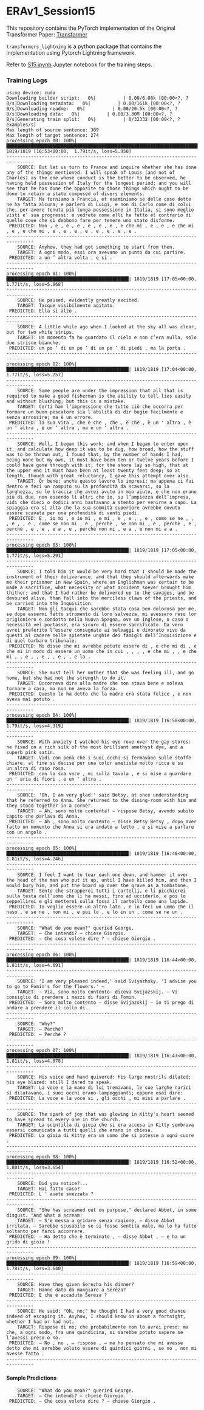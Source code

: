 # ERAv1_Session15

This repository contains the PyTorch implementation of the Original Transformer Paper: [Transformer](https://arxiv.org/pdf/1706.03762.pdf)

```transformers_lightning``` is a python package that contains the implementation using Pytorch Lightning framework.

Refer to [S15.ipynb](/S15.ipynb) Jupyter notebook for the training steps.

### Training Logs

```
using device: cuda
Downloading builder script:   0%|          | 0.00/6.08k [00:00<?, ?B/s]Downloading metadata:   0%|          | 0.00/161k [00:00<?, ?B/s]Downloading readme:   0%|          | 0.00/20.5k [00:00<?, ?B/s]Downloading data:   0%|          | 0.00/3.30M [00:00<?, ?B/s]Generating train split:   0%|          | 0/32332 [00:00<?, ? examples/s]
Max length of source sentence: 309
Max length of target sentence: 274
processing epoch 00: 100%|█████████████████████████████████████████████████████████████████████████████████████████████████████████████████████████████████████████████████████████████████████████████████████████████████████████████| 1819/1819 [16:53<00:00,  1.79it/s, loss=5.950]
--------------------------------------------------------------------------------
    SOURCE: But let us turn to France and inquire whether she has done any of the things mentioned. I will speak of Louis (and not of Charles) as the one whose conduct is the better to be observed, he having held possession of Italy for the longest period; and you will see that he has done the opposite to those things which ought to be done to retain a state composed of divers elements.
    TARGET: Ma torniamo a Francia, et esaminiamo se delle cose dette ne ha fatta alcuna; e parlerò di Luigi, e non di Carlo come di colui che, per avere tenuta più lunga possessione in Italia, si sono meglio visti e’ sua progressi: e vedrete come elli ha fatto el contrario di quelle cose che si debbono fare per tenere uno stato disforme.
 PREDICTED: Non , e , e , e , e , e , e , e che mi , e , e , e che mi , e , e che mi , e , e , e , e , e , e , e , e .
--------------------------------------------------------------------------------
    SOURCE: Anyhow, they had got something to start from then.
    TARGET: A ogni modo, essi ora avevano un punto da cui partire.
 PREDICTED: a un ’ altra volta , e si .
--------------------------------------------------------------------------------
processing epoch 01: 100%|█████████████████████████████████████████████| 1819/1819 [17:05<00:00,  1.77it/s, loss=5.068]
--------------------------------------------------------------------------------
    SOURCE: He paused, evidently greatly excited.
    TARGET: Tacque visibilmente agitato.
 PREDICTED: Ella si alzò .
--------------------------------------------------------------------------------
    SOURCE: A little while ago when I looked at the sky all was clear, but for two white strips.
    TARGET: Un momento fa ho guardato il cielo e non c’era nulla, solo due strisce bianche.
 PREDICTED: un po ’ di un po ’ di un po ’ di piedi , ma la porta .
--------------------------------------------------------------------------------
processing epoch 02: 100%|█████████████████████████████████████████████| 1819/1819 [17:04<00:00,  1.77it/s, loss=5.257]
--------------------------------------------------------------------------------
    SOURCE: Some people are under the impression that all that is required to make a good fisherman is the ability to tell lies easily and without blushing; but this is a mistake.
    TARGET: Certi han l’impressione che tutto ciò che occorra per formare un buon pescatore sia l’abilità di dir bugie facilmente e senza arrossire; ma è un errore.
 PREDICTED: la sua vita , che è che , che , è che , è un ' altra , è un ' altra , è un ’ altra , ma è un ’ altra .
--------------------------------------------------------------------------------
    SOURCE: Well, I began this work; and when I began to enter upon it, and calculate how deep it was to be dug, how broad, how the stuff was to be thrown out, I found that, by the number of hands I had, being none but my own, it must have been ten or twelve years before I could have gone through with it; for the shore lay so high, that at the upper end it must have been at least twenty feet deep; so at length, though with great reluctancy, I gave this attempt over also.
    TARGET: Or bene; anche questo lavoro lo impresi; ma appena ci fui dentro e feci un computo su la profondità da scavarsi, su la larghezza, su le braccia che avrei avuto in mio aiuto, e che non erano più di due, non essendo lì altri che io, su l’ampiezza dell’impresa, vidi che dieci o dodici anni bastavano a stento per venirne a capo. La spiaggia era sì alta che la sua sommità superiore avrebbe dovuto essere scavata per una profondità di venti piedi.
 PREDICTED: E , io mi , e io mi , e mi , e , e , , e , come se ne , , , e , , e , come se non mi , e , perchè , se non mi , e , perchè , e , perchè , e , e , e a , e , perchè non mi , e a , e non mi a a .
--------------------------------------------------------------------------------
processing epoch 03: 100%|█████████████████████████████████████████████| 1819/1819 [17:05<00:00,  1.77it/s, loss=5.291]
--------------------------------------------------------------------------------
    SOURCE: I told him it would be very hard that I should be made the instrument of their deliverance, and that they should afterwards make me their prisoner in New Spain, where an Englishman was certain to be made a sacrifice, what necessity or what accident soever brought him thither; and that I had rather be delivered up to the savages, and be devoured alive, than fall into the merciless claws of the priests, and be carried into the Inquisition.
    TARGET: Non gli tacqui che sarebbe stata cosa ben dolorosa per me, se dopo essermi fatto stromento di loro salvezza, mi avessero reso lor prigioniero e condotto nella Nuova Spagna, ove un Inglese, o caso o necessità vel portasse, era sicuro di essere sacrificato. Da vero avrei preferito l’essere consegnato ai selvaggi e divorato vivo da questi al cadere nelle spietate unghie dei famigli dell’Inquisizione e di quel barbaro tribunale.
 PREDICTED: Mi disse che mi avrebbe potuto essere di , e che mi di , e che mi in modo di essere un uomo che in cui , , , , e che mi , , e che mi , , e , , e , , e , , e la .
--------------------------------------------------------------------------------
    SOURCE: She must tell her mother that she was feeling ill, and go home, but she had not the strength to do it.
    TARGET: Occorreva dire alla madre che non stava bene e voleva tornare a casa, ma non ne aveva la forza.
 PREDICTED: Questo lo ha detto che la madre era stata felice , e non aveva mai potuto .
--------------------------------------------------------------------------------
processing epoch 04: 100%|█████████████████████████████████████████████| 1819/1819 [16:58<00:00,  1.79it/s, loss=4.319]
--------------------------------------------------------------------------------
    SOURCE: With anxiety I watched his eye rove over the gay stores: he fixed on a rich silk of the most brilliant amethyst dye, and a superb pink satin.
    TARGET: Vidi con pena che i suoi occhi si fermavano sulle stoffe chiare, al fine si decise per una color ametista molto ricca e su un'altra di raso rosa.
 PREDICTED: con la sua voce , mi sulla tavola , e si mise a guardare un ' aria di fiori , e un ' altra .
--------------------------------------------------------------------------------
    SOURCE: 'Oh, I am very glad!' said Betsy, at once understanding that he referred to Anna. She returned to the dining-room with him and they stood together in a corner.
    TARGET: — Ah, sono molto contenta! — rispose Betsy, avendo subito capito che parlava di Anna.
 PREDICTED: — Ah , sono molto contento — disse Betsy Betsy , dopo aver fatto un momento che Anna si era andato a letto , e si mise a parlare con un angolo .
--------------------------------------------------------------------------------
processing epoch 05: 100%|█████████████████████████████████████████████| 1819/1819 [16:46<00:00,  1.81it/s, loss=4.246]
--------------------------------------------------------------------------------
    SOURCE: I feel I want to tear each one down, and hammer it over the head of the man who put it up, until I have killed him, and then I would bury him, and put the board up over the grave as a tombstone.
    TARGET: Sento che strapperei tutti i cartelli, e li picchierei sulla testa dell’uomo che li ha messi, fino ad ucciderlo, e poi lo seppellirei e gli metterei sulla fossa il cartello come una lapide.
 PREDICTED: Io voglio essere un altro lato , e lo feci un uomo che il naso , e se ne , non mi , e poi lo , e lo in un , come se ne un .
--------------------------------------------------------------------------------
    SOURCE: "What do you mean?" queried George.
    TARGET: — Che intendi? — chiese Giorgio.
 PREDICTED: — Che cosa volete dire ? — chiese Giorgio .
--------------------------------------------------------------------------------
processing epoch 06: 100%|█████████████████████████████████████████████| 1819/1819 [16:44<00:00,  1.81it/s, loss=4.691]
--------------------------------------------------------------------------------
    SOURCE: 'I am very pleased indeed,' said Sviyazhsky, 'I advise you to go to Fomin's for the flowers.' –
    TARGET: — Via, sono molto contento— diceva Svijazskij. — Vi consiglio di prendere i mazzi di fiori di Fomin.
 PREDICTED: — Sono molto contento — disse Svijazskij — io ti prego di andare a prendere il collo di .
--------------------------------------------------------------------------------
    SOURCE: "Why?"
    TARGET: — Perché?
 PREDICTED: — Perché ?
--------------------------------------------------------------------------------
processing epoch 07: 100%|█████████████████████████████████████████████| 1819/1819 [16:43<00:00,  1.81it/s, loss=4.078]
--------------------------------------------------------------------------------
    SOURCE: His voice and hand quivered: his large nostrils dilated; his eye blazed: still I dared to speak.
    TARGET: La voce e la mano di lui tremavano, le sue larghe narici si dilatavano, i suoi occhi erano lampeggianti; eppure osai dire:
 PREDICTED: La voce e la voce si , gli occhi , mi misi a parlare .
--------------------------------------------------------------------------------
    SOURCE: The spark of joy that was glowing in Kitty's heart seemed to have spread to every one in the church.
    TARGET: La scintilla di gioia che si era accesa in Kitty sembrava essersi comunicata a tutti quelli che erano in chiesa.
 PREDICTED: La gioia di Kitty era un uomo che si potesse a ogni cuore .
--------------------------------------------------------------------------------
processing epoch 08: 100%|█████████████████████████████████████████████| 1819/1819 [16:52<00:00,  1.80it/s, loss=3.654]
--------------------------------------------------------------------------------
    SOURCE: Did you notice?...
    TARGET: Hai fatto caso?
 PREDICTED: L ’ avete svezzata ?
--------------------------------------------------------------------------------
    SOURCE: "She has screamed out on purpose," declared Abbot, in some disgust. "And what a scream!
    TARGET: — S'è messa a gridare senza ragione, — disse Abbot irritata. — Sarebbe scusabile se si fosse sentita male, ma lo ha fatto soltanto per farci accorrere.
 PREDICTED: — Ha detto che è terminato , — disse Abbot , — e ha un grido di gioia !
--------------------------------------------------------------------------------
processing epoch 09: 100%|█████████████████████████████████████████████| 1819/1819 [16:59<00:00,  1.78it/s, loss=3.640]
--------------------------------------------------------------------------------
    SOURCE: Have they given Serezha his dinner?
    TARGET: Hanno dato da mangiare a Serëza?
 PREDICTED: E che è accaduto Serëza ?
--------------------------------------------------------------------------------
    SOURCE: He said: "Oh, no;" he thought I had a very good chance indeed of escaping it. Anyhow, I should know in about a fortnight, whether I had or had not.
    TARGET: Rispose di no; che probabilmente non lo avrei preso: ma che, a ogni modo, fra una quindicina, si sarebbe potuto sapere se l’avessi preso o no.
 PREDICTED: — No , no , — rispose , — ma ho pensato che mi avesse detto che mi avrebbe voluto essere di quindici giorni , se no , non mi avesse fatto .
--------------------------------------------------------------------------------
```

#### Sample Predictions
```
    SOURCE: "What do you mean?" queried George.
    TARGET: — Che intendi? — chiese Giorgio.
 PREDICTED: — Che cosa volete dire ? — chiese Giorgio .
 ```
